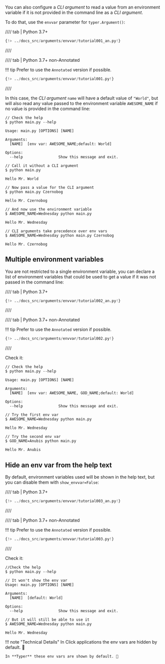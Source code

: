 You can also configure a *CLI argument* to read a value from an environment variable if it is not provided in the command line as a *CLI argument*.

To do that, use the `envvar` parameter for `typer.Argument()`:

//// tab | Python 3.7+

```Python hl_lines="5"
{!> ../docs_src/arguments/envvar/tutorial001_an.py!}
```

////

//// tab | Python 3.7+ non-Annotated

!!! tip
    Prefer to use the `Annotated` version if possible.

```Python hl_lines="4"
{!> ../docs_src/arguments/envvar/tutorial001.py!}
```

////

In this case, the *CLI argument* `name` will have a default value of `"World"`, but will also read any value passed to the environment variable `AWESOME_NAME` if no value is provided in the command line:

<div class="termy">

```console
// Check the help
$ python main.py --help

Usage: main.py [OPTIONS] [NAME]

Arguments:
  [NAME]  [env var: AWESOME_NAME;default: World]

Options:
  --help                Show this message and exit.

// Call it without a CLI argument
$ python main.py

Hello Mr. World

// Now pass a value for the CLI argument
$ python main.py Czernobog

Hello Mr. Czernobog

// And now use the environment variable
$ AWESOME_NAME=Wednesday python main.py

Hello Mr. Wednesday

// CLI arguments take precedence over env vars
$ AWESOME_NAME=Wednesday python main.py Czernobog

Hello Mr. Czernobog
```

</div>

## Multiple environment variables

You are not restricted to a single environment variable, you can declare a list of environment variables that could be used to get a value if it was not passed in the command line:

//// tab | Python 3.7+

```Python hl_lines="6"
{!> ../docs_src/arguments/envvar/tutorial002_an.py!}
```

////

//// tab | Python 3.7+ non-Annotated

!!! tip
    Prefer to use the `Annotated` version if possible.

```Python hl_lines="4"
{!> ../docs_src/arguments/envvar/tutorial002.py!}
```

////

Check it:

<div class="termy">

```console
// Check the help
$ python main.py --help

Usage: main.py [OPTIONS] [NAME]

Arguments:
  [NAME]  [env var: AWESOME_NAME, GOD_NAME;default: World]

Options:
  --help                Show this message and exit.

// Try the first env var
$ AWESOME_NAME=Wednesday python main.py

Hello Mr. Wednesday

// Try the second env var
$ GOD_NAME=Anubis python main.py

Hello Mr. Anubis
```

</div>

## Hide an env var from the help text

By default, environment variables used will be shown in the help text, but you can disable them with `show_envvar=False`:

//// tab | Python 3.7+

```Python hl_lines="7"
{!> ../docs_src/arguments/envvar/tutorial003_an.py!}
```

////

//// tab | Python 3.7+ non-Annotated

!!! tip
    Prefer to use the `Annotated` version if possible.

```Python hl_lines="4"
{!> ../docs_src/arguments/envvar/tutorial003.py!}
```

////

Check it:

<div class="termy">

```console
//Check the help
$ python main.py --help

// It won't show the env var
Usage: main.py [OPTIONS] [NAME]

Arguments:
  [NAME]  [default: World]

Options:
  --help                Show this message and exit.

// But it will still be able to use it
$ AWESOME_NAME=Wednesday python main.py

Hello Mr. Wednesday
```

</div>

!!! note "Technical Details"
    In Click applications the env vars are hidden by default. 🙈

    In **Typer** these env vars are shown by default. 👀
